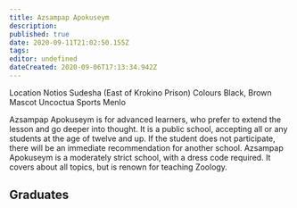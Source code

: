 ```yaml
---
title: Azsampap Apokuseym
description: 
published: true
date: 2020-09-11T21:02:50.155Z
tags: 
editor: undefined
dateCreated: 2020-09-06T17:13:34.942Z
---
```


Location Notios Sudesha (East of Krokino Prison)
Colours Black, Brown
Mascot Uncoctua
Sports Menlo

Azsampap Apokuseym is for advanced learners, who prefer to extend the lesson and go deeper into thought. It is a public school, accepting all or any students at the age of twelve and up. If the student does not participate, there will be an immediate recommendation for another school. Azsampap Apokuseym is a moderately strict school, with a dress code required. It covers about all topics, but is renown for teaching Zoology.

## Graduates